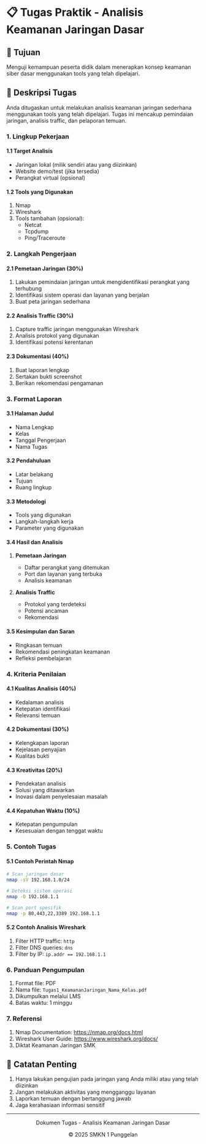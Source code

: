 # 📋 Tugas Praktik - Analisis Keamanan Jaringan Dasar

## 🎯 Tujuan
Menguji kemampuan peserta didik dalam menerapkan konsep keamanan siber dasar menggunakan tools yang telah dipelajari.

## 📝 Deskripsi Tugas
Anda ditugaskan untuk melakukan analisis keamanan jaringan sederhana menggunakan tools yang telah dipelajari. Tugas ini mencakup pemindaian jaringan, analisis traffic, dan pelaporan temuan.

### 1. Lingkup Pekerjaan

#### 1.1 Target Analisis
- Jaringan lokal (milik sendiri atau yang diizinkan)
- Website demo/test (jika tersedia)
- Perangkat virtual (opsional)

#### 1.2 Tools yang Digunakan
1. Nmap
2. Wireshark
3. Tools tambahan (opsional):
   - Netcat
   - Tcpdump
   - Ping/Traceroute

### 2. Langkah Pengerjaan

#### 2.1 Pemetaan Jaringan (30%)
1. Lakukan pemindaian jaringan untuk mengidentifikasi perangkat yang terhubung
2. Identifikasi sistem operasi dan layanan yang berjalan
3. Buat peta jaringan sederhana

#### 2.2 Analisis Traffic (30%)
1. Capture traffic jaringan menggunakan Wireshark
2. Analisis protokol yang digunakan
3. Identifikasi potensi kerentanan

#### 2.3 Dokumentasi (40%)
1. Buat laporan lengkap
2. Sertakan bukti screenshot
3. Berikan rekomendasi pengamanan

### 3. Format Laporan

#### 3.1 Halaman Judul
- Nama Lengkap
- Kelas
- Tanggal Pengerjaan
- Nama Tugas

#### 3.2 Pendahuluan
- Latar belakang
- Tujuan
- Ruang lingkup

#### 3.3 Metodologi
- Tools yang digunakan
- Langkah-langkah kerja
- Parameter yang digunakan

#### 3.4 Hasil dan Analisis
1. **Pemetaan Jaringan**
   - Daftar perangkat yang ditemukan
   - Port dan layanan yang terbuka
   - Analisis keamanan

2. **Analisis Traffic**
   - Protokol yang terdeteksi
   - Potensi ancaman
   - Rekomendasi

#### 3.5 Kesimpulan dan Saran
- Ringkasan temuan
- Rekomendasi peningkatan keamanan
- Refleksi pembelajaran

### 4. Kriteria Penilaian

#### 4.1 Kualitas Analisis (40%)
- Kedalaman analisis
- Ketepatan identifikasi
- Relevansi temuan

#### 4.2 Dokumentasi (30%)
- Kelengkapan laporan
- Kejelasan penyajian
- Kualitas bukti

#### 4.3 Kreativitas (20%)
- Pendekatan analisis
- Solusi yang ditawarkan
- Inovasi dalam penyelesaian masalah

#### 4.4 Kepatuhan Waktu (10%)
- Ketepatan pengumpulan
- Kesesuaian dengan tenggat waktu

### 5. Contoh Tugas

#### 5.1 Contoh Perintah Nmap
```bash
# Scan jaringan dasar
nmap -sV 192.168.1.0/24

# Deteksi sistem operasi
nmap -O 192.168.1.1

# Scan port spesifik
nmap -p 80,443,22,3389 192.168.1.1
```

#### 5.2 Contoh Analisis Wireshark
1. Filter HTTP traffic: `http`
2. Filter DNS queries: `dns`
3. Filter by IP: `ip.addr == 192.168.1.1`

### 6. Panduan Pengumpulan
1. Format file: PDF
2. Nama file: `Tugas1_KeamananJaringan_Nama_Kelas.pdf`
3. Dikumpulkan melalui LMS
4. Batas waktu: 1 minggu

### 7. Referensi
1. Nmap Documentation: https://nmap.org/docs.html
2. Wireshark User Guide: https://www.wireshark.org/docs/
3. Diktat Keamanan Jaringan SMK

## 📌 Catatan Penting
1. Hanya lakukan pengujian pada jaringan yang Anda miliki atau yang telah diizinkan
2. Jangan melakukan aktivitas yang mengganggu layanan
3. Laporkan temuan dengan bertanggung jawab
4. Jaga kerahasiaan informasi sensitif

---
<div align="center">
  <p>Dokumen Tugas - Analisis Keamanan Jaringan Dasar</p>
  <p>© 2025 SMKN 1 Punggelan</p>
</div>
